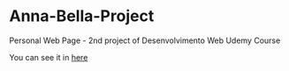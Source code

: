 # Anna-Bella-Project
Personal Web Page - 2nd project of Desenvolvimento Web Udemy Course

You can see it in [here](https://camilavcoutinho.github.io/Anna-Bella-Project/)